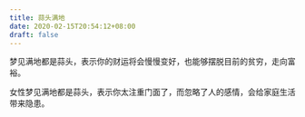 ```yaml
---
title: 蒜头满地
date: 2020-02-15T20:54:12+08:00
draft: false
---
```


梦见满地都是蒜头，表示你的财运将会慢慢变好，也能够摆脱目前的贫穷，走向富裕。

女性梦见满地都是蒜头，表示你太注重门面了，而忽略了人的感情，会给家庭生活带来隐患。

